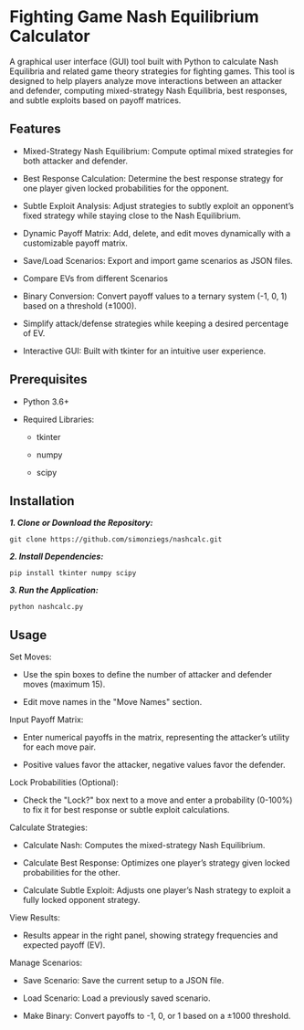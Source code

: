 # Fighting Game Nash Equilibrium Calculator

A graphical user interface (GUI) tool built with Python to calculate Nash Equilibria and related game theory strategies for fighting games. This tool is designed to help players analyze move interactions between an attacker and defender, computing mixed-strategy Nash Equilibria, best responses, and subtle exploits based on payoff matrices.

## Features
- Mixed-Strategy Nash Equilibrium: Compute optimal mixed strategies for both attacker and defender.

- Best Response Calculation: Determine the best response strategy for one player given locked probabilities for the opponent.

- Subtle Exploit Analysis: Adjust strategies to subtly exploit an opponent’s fixed strategy while staying close to the Nash Equilibrium.

- Dynamic Payoff Matrix: Add, delete, and edit moves dynamically with a customizable payoff matrix.

- Save/Load Scenarios: Export and import game scenarios as JSON files.

- Compare EVs from different Scenarios

- Binary Conversion: Convert payoff values to a ternary system (-1, 0, 1) based on a threshold (±1000).

- Simplify attack/defense strategies while keeping a desired percentage of EV.

- Interactive GUI: Built with tkinter for an intuitive user experience.

## Prerequisites
- Python 3.6+

- Required Libraries:
  - tkinter

  - numpy

  - scipy

## Installation
***1. Clone or Download the Repository:***
```
git clone https://github.com/simonziegs/nashcalc.git
```
***2. Install Dependencies:***
```
pip install tkinter numpy scipy
```
***3. Run the Application:***
```
python nashcalc.py
```
## Usage
Set Moves:
- Use the spin boxes to define the number of attacker and defender moves (maximum 15).

- Edit move names in the "Move Names" section.

Input Payoff Matrix:
- Enter numerical payoffs in the matrix, representing the attacker’s utility for each move pair.

- Positive values favor the attacker, negative values favor the defender.

Lock Probabilities (Optional):
- Check the "Lock?" box next to a move and enter a probability (0-100%) to fix it for best response or subtle exploit calculations.

Calculate Strategies:
- Calculate Nash: Computes the mixed-strategy Nash Equilibrium.

- Calculate Best Response: Optimizes one player’s strategy given locked probabilities for the other.

- Calculate Subtle Exploit: Adjusts one player’s Nash strategy to exploit a fully locked opponent strategy.

View Results:
- Results appear in the right panel, showing strategy frequencies and expected payoff (EV).

Manage Scenarios:
- Save Scenario: Save the current setup to a JSON file.

- Load Scenario: Load a previously saved scenario.

- Make Binary: Convert payoffs to -1, 0, or 1 based on a ±1000 threshold.

